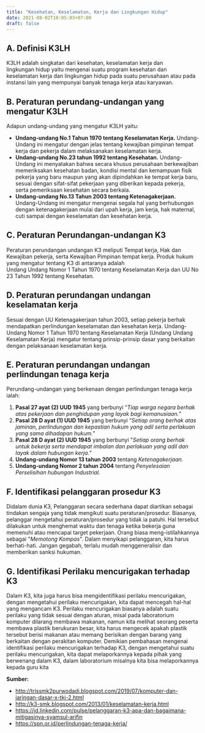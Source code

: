 ```yaml
---
title: "Kesehatan, Keselamatan, Kerja dan Lingkungan Hidup"
date: 2021-08-02T10:05:03+07:00
draft: false
---
```


## A. Definisi K3LH
K3LH adalah singkatan dari kesehatan, keselamatan kerja dan <br> lingkungan hidup yaitu mengenai suatu program kesehatan dan keselamatan kerja dan lingkungan hidup pada suatu perusahaan atau pada instansi lain yang mempunyai banyak tenaga kerja atau karyawan.

## B. Peraturan perundang-undangan yang mengatur K3LH
 Adapun undang-undang yang mengatur K3LH yaitu:
- **Undang-undang No.1 Tahun 1970 tentang Keselamatan Kerja.**
      Undang-Undang ini mengatur dengan jelas tentang kewajiban pimpinan tempat kerja dan pekerja dalam melaksanakan keselamatan kerja.
- **Undang-undang No.23 tahun 1992 tentang Kesehatan.**
       Undang- Undang ini menyatakan bahwa secara khusus perusahaan berkewajiban memeriksakan kesehatan badan, kondisi mental dan kemampuan fisik pekerja yang
    baru maupun yang akan dipindahkan ke tempat kerja baru, sesuai dengan sifat-sifat pekerjaan yang diberikan kepada pekerja, serta pemeriksaan kesehatan secara berkala. 
- **Undang-undang No.13 Tahun 2003 tentang Ketenagakerjaan.**
        Undang-Undang ini mengatur mengenai segala hal yang berhubungan dengan ketenagakerjaan mulai dari upah kerja, jam kerja, hak maternal, cuti sampai dengan
    keselamatan dan kesehatan kerja.

## C. Peraturan Perundangan-undangan K3
Peraturan perundangan undangan K3 meliputi Tempat kerja, Hak dan Kewajiban pekerja, serta Kewajiban Pimpinan tempat kerja. Produk hukum yang mengatur tentang K3 di antaranya adalah <br> Undang Undang Nomor 1 Tahun 1970 tentang Keselamatan Kerja dan UU No 23 Tahun 1992 tentang Kesehatan.

## D. Peraturan perundangan undangan keselamatan kerja
Sesuai dengan UU Ketenagakerjaan tahun 2003, setiap pekerja berhak mendapatkan perlindungan keselamatan dan kesehatan kerja. Undang-Undang Nomor 1 Tahun 1970 tentang Keselamatan Kerja (Undang Undang Keselamatan Kerja) mengatur tentang prinsip-prinsip dasar yang berkaitan dengan pelaksanaan keselamatan kerja.

## E. Peraturan perundangan undangan perlindungan tenaga kerja
Perundang-undangan yang berkenaan dengan perlindungan tenaga kerja ialah:
1. **Pasal 27 ayat (2) UUD 1945** yang berbunyi “_Tiap warga negara berhak atas pekerjaan dan penghidupan yang layak bagi kemanusiaan._”
2. **Pasal 28 D ayat (1) UUD 1945** yang berbunyi “_Setiap orang berhak atas jaminan, perlindungan dan kepastian hukum yang adil serta perlakuan yang sama dihadapan hukum._”
3. **Pasal 28 D ayat (2) UUD 1945** yang berbunyi "_Setiap orang berhak untuk bekerja serta mendapat imbalan dan perlakuan yang adil dan layak dalam hubungan kerja._”
4. **Undang-undang Nomor 13 tahun 2003** tentang _Ketenagakerjaan._
5. **Undang-undang Nomor 2 tahun 2004** tentang _Penyelesaian Perselisihan hubungan Industrial._

## F. Identifikasi pelanggaran prosedur K3
Didalam dunia K3, Pelanggaran secara sederhana dapat diartikan sebagai tindakan sengaja yang tidak mengikuti suatu peraturan/prosedur. Biasanya, pelanggar mengetahui peraturan/prosedur yang tidak ia patuhi. Hal tersebut dilakukan untuk menghemat waktu dan tenaga ketika bekerja guna memenuhi atau mencapai target pekerjaan. Orang biasa meng-istilahkannya sebagai "_Memotong Kompas_".
Dalam menyikapi pelanggaran, kita harus berhati-hati. Jangan gegabah, terlalu mudah menggeneralisir dan memberikan sanksi hukuman.

## G. Identifikasi Perilaku mencurigakan terhadap K3
Dalam K3, kita juga harus bisa mengidentifikasi perilaku mencurigakan, dengan mengetahui perilaku mencurigakan, kita dapat mencegah hal-hal yang mengancam K3. Perilaku mencurigakan biasanya adalah suatu perilaku yang tidak sesuai dengan aturan, misal pada laboratorium komputer dilarang membawa makanan, namun kita melihat seorang peserta membawa plastik berukuran besar, kita harus mengecek apakah plastik tersebut berisi makanan atau memang berisikan dengan barang yang berkaitan dengan perakitan komputer.
Demikian pembahasan mengenai identifikasi perilaku mencurigakan terhadap K3, dengan mengetahui suatu perilaku mencurigakan, kita dapat melaporkannya kepada pihak yang berwenang dalam K3, dalam laboratorium misalnya kita bisa melaporkannya kepada guru kita

**Sumber:**
- http://trissmk2purwodadi.blogspot.com/2019/07/komputer-dan-jaringan-dasar-x-tkj-2.html
- http://k3-smk.blogspot.com/2013/01/keselamatan-kerja.html
- https://id.linkedin.com/pulse/pelanggaran-k3-apa-dan-bagaimana-mitigasinya-syamsul-arifin
- https://spn.or.id/perlindungan-tenaga-kerja/
